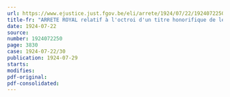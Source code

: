 ```yaml
---
url: https://www.ejustice.just.fgov.be/eli/arrete/1924/07/22/1924072250/justel
title-fr: "ARRETE ROYAL relatif à l'octroi d'un titre honorifique de leurs fonctions à certains agents des administrations de l'Etat <remplacé par AR 17-03-1995, art. 1>"
date: 1924-07-22
source:
number: 1924072250
page: 3830
case: 1924-07-22/30
publication: 1924-07-29
starts:
modifies:
pdf-original:
pdf-consolidated:
---
```


